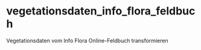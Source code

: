 # vegetationsdaten_info_flora_feldbuch
 Vegetationsdaten vom Info Flora Online-Feldbuch transformieren
